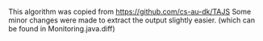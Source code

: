 This algorithm was copied from https://github.com/cs-au-dk/TAJS
Some minor changes were made to extract the output slightly easier.
(which can be found in Monitoring.java.diff)

